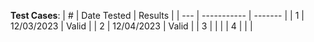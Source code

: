 **Test Cases**:
| \#  | Date Tested | Results |
| --- | ----------- | ------- |
|  1  | 12/03/2023  |  Valid  |
|  2  | 12/04/2023  |  Valid  |
|  3  |             |         |
|  4  |             |         |